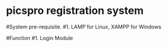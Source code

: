 # picspro registration system

#System pre-requisite.
#1. LAMP for Linux, XAMPP for Windows

#Function
#1. Login Module

